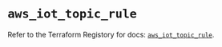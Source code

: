 # `aws_iot_topic_rule`

Refer to the Terraform Registory for docs: [`aws_iot_topic_rule`](https://registry.terraform.io/providers/hashicorp/aws/4.66.1/docs/resources/iot_topic_rule).
